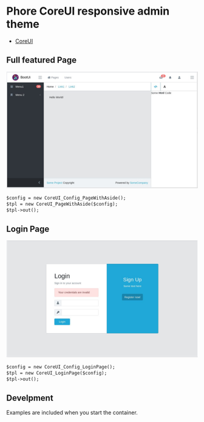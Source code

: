 # Phore CoreUI responsive admin theme

- [CoreUI](https://coreui.io/demo/#main.html) 

## Full featured Page
![Screenshot](doc/screenshot-full.jpg)

```
$config = new CoreUI_Config_PageWithAside();
$tpl = new CoreUI_PageWithAside($config);
$tpl->out();
```


## Login Page
![Screenshot](doc/screenshot-login.jpg)

```
$config = new CoreUI_Config_LoginPage();
$tpl = new CoreUI_LoginPage($config);
$tpl->out();
```

## Develpment

Examples are included when you start the container.